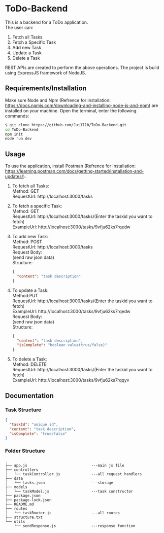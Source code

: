 # ToDo-Backend

This is a backend for a ToDo application.
<br>
The user can:

1.  Fetch all Tasks
2.  Fetch a Specific Task
3.  Add new Task
4.  Update a Task
5.  Delete a Task

REST APIs are created to perform the above operations. The project is build using ExpressJS framework of NodeJS.

## Requirements/Installation

Make sure Node and Npm (Refrence for installation: https://docs.npmjs.com/downloading-and-installing-node-js-and-npm) are installed on your machine.
Open the terminal, enter the following commands:
<br>

```bash
$ git clone https://github.com/Jui1710/ToDo-Backend.git
cd ToDo-Backend
npm init
node run dev
```

## Usage


To use the application, install Postman (Refrence for Installation: https://learning.postman.com/docs/getting-started/installation-and-updates/).

1. To fetch all Tasks:<br>
   Method: GET<br>
   RequestUrl: http://localhost:3000/tasks<br>

2. To fetch a specific Task: <br>
   Method: GET<br>
   RequestUrl: http://localhost:3000/tasks/(Enter the taskid you want to fetch)<br>
   ExampleUrl: http://localhost:3000/tasks/9vfju62ks7rqedw <br>

3. To add new Task:<br>
   Method: POST<br>
   RequestUrl: http://localhost:3000/tasks<br>
   Request Body:<br>
   (send raw json data)<br>
   Structure:<br>
   ```json
   {
     "content": "task description"
   }
   ```
4. To update a Task:<br>
   Method:PUT<br>
   RequestUrl: http://localhost:3000/tasks/(Enter the taskid you want to fetch)<br>
   ExampleUrl: http://localhost:3000/tasks/9vfju62ks7rqedw<br>
   Request Body:<br>
   (send raw json data)<br>
   Structure:<br>
   ```json
   {
     "content": "task description",
     "isComplete": "boolean value(true/false)"
   }
   ```
5. To delete a Task: <br>
   Method: DELETE <br>
   RequestUrl: http://localhost:3000/tasks/(Enter the taskid you want to fetch) <br>
   ExampleUrl: http://localhost:3000/tasks/9vfju62ks7rqqyv <br>

## Documentation


### Task Structure

```json
{
  "taskId": "unique id",
  "content": "task description",
  "isComplete": "true/false"
}
```

### Folder Structure

```
.
├── app.js                             ---main js file
├── controllers
│   └── taskController.js              ---all request handlers
├── data
│   └── tasks.json                     ---storage
├── models
│   └── taskModel.js                   ---task constructor
├── package.json
├── package-lock.json
├── README.md
├── routes
│   └── taskRouter.js                  ---all routes
├── structure.txt
└── utils
    └── sendResponse.js                ---response function

```
